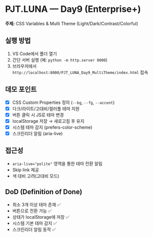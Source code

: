 # PJT.LUNA — Day9 (Enterprise+)
**주제:** CSS Variables & Multi Theme (Light/Dark/Contrast/Colorful)

## 실행 방법
1. VS Code에서 폴더 열기
2. 간단 서버 실행 (예: `python -m http.server 8000`)
3. 브라우저에서 `http://localhost:8000/PJT_LUNA_Day9_MultiTheme/index.html` 접속

## 데모 포인트
- [x] CSS Custom Properties 정의 (`--bg`, `--fg`, `--accent`)
- [x] 다크/라이트/고대비/컬러풀 테마 지원
- [x] 버튼 클릭 시 JS로 테마 변경
- [x] localStorage 저장 → 새로고침 후 유지
- [x] 시스템 테마 감지 (prefers-color-scheme)
- [x] 스크린리더 알림 (aria-live)

## 접근성
- `aria-live="polite"` 영역을 통한 테마 전환 알림
- Skip link 제공
- 색 대비 고려(고대비 모드)

## DoD (Definition of Done)
- 최소 3개 이상 테마 존재 ✅
- 버튼으로 전환 가능 ✅
- 상태가 localStorage에 저장 ✅
- 시스템 기본 테마 감지 ✅
- 스크린리더 알림 동작 ✅